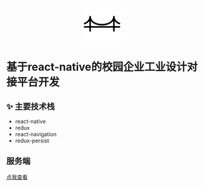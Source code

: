 <p align="center">
    <img width="100" src="https://github.com/MichaelPan24/FTB/raw/master/img/ic_launcher.png">
</p>

# 基于react-native的校园企业工业设计对接平台开发

## ✨ 主要技术栈

- react-native
- redux
- react-navigation
- redux-persist

## 服务端

[点我查看](https://github.com/MichaelPan24/FTB_server_side)


